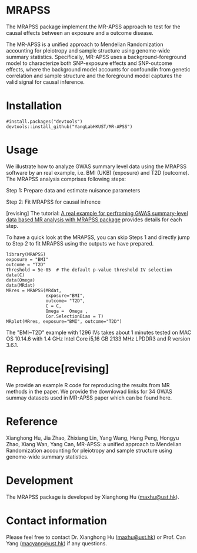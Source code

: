 # MRAPSS
The MRAPSS package implement the MR-APSS approach to test for the causal effects between an exposure and a outcome disease.

The MR-APSS is a unified approach to Mendelian Randomization accounting for  pleiotropy and sample structure using genome-wide summary statistics.
Specifically, MR-APSS uses a background-foreground model to characterize both SNP-exposure effects and SNP-outcome effects, where the background model accounts for confoundin from genetic correlation and sample structure and the foreground model captures the valid signal for causal inference. 


# Installation 
```{r}
#install.packages("devtools")
devtools::install_github("YangLabHKUST/MR-APSS")
```

# Usage
We illustrate how to analyze GWAS summary level data using the MRAPSS software by an real example, i.e. BMI (UKB) (exposure) and T2D (outcome). The MRAPSS analysis comprises following steps:

 Step 1: Prepare data and estimate nuisance parameters 
 
 Step 2: Fit MRAPSS for causal infrence
 

[revising] The tutorial:  [A real example for perfroming GWAS summary-level data based MR analysis with MRAPSS package](https://github.com/YangLabHKUST/MRAPSS/blob/master/MRAPSS_Rpackage_Turtorial.pdf) provides details for each step.

To have a quick look at the MRAPSS, you can skip Steps 1 and directly jump to Step 2 to fit MRAPSS using the outputs we have prepared.
```{r}
library(MRAPSS)
exposure = "BMI"
outcome = "T2D"
Threshold = 5e-05  # The default p-value threshold IV selection 
data(C)
data(Omega)
data(MRdat)
MRres = MRAPSS(MRdat,
               exposure="BMI",
               outcome= "T2D",
               C = C,
               Omega =  Omega ,
               Cor.SelectionBias = T)
MRplot(MRres, exposure="BMI", outcome="T2D")
```
The "BMI~T2D" example with 1296 IVs takes about 1 minutes tested on MAC OS 10.14.6 with 1.4 GHz Intel Core i5,16 GB 2133 MHz LPDDR3 and R version 3.6.1. 

# Reproduce[revising]
We provide an example R code for reproducing the results from MR methods in the paper. We provide the downlowad links for 34 GWAS summay datasets used in MR-APSS paper which can be found here. 
# Reference
Xianghong Hu, Jia Zhao, Zhixiang Lin, Yang Wang, Heng Peng, Hongyu Zhao, Xiang Wan, Yang Can, MR-APSS: a unified approach to Mendelian Randomization accounting for pleiotropy and sample structure using genome-wide summary statistics.

# Development
The MRAPSS package is developed by Xianghong Hu (maxhu@ust.hk).

# Contact information

Please feel free to contact Dr. Xianghong Hu (maxhu@ust.hk) or Prof. Can Yang (macyang@ust.hk) if any questions.

